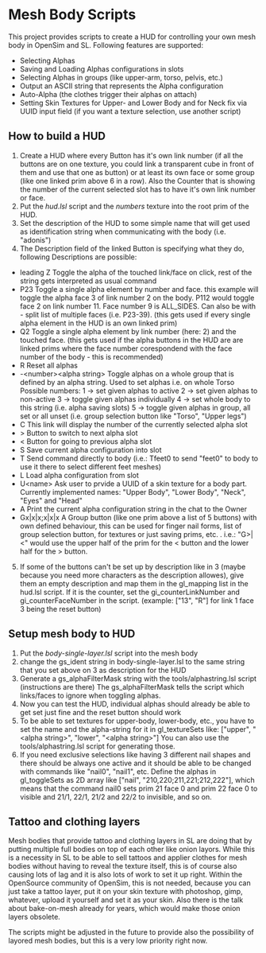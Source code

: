 # Mesh Body Scripts

This project provides scripts to create a HUD for controlling your own mesh body in OpenSim and SL.
Following features are supported:
- Selecting Alphas
- Saving and Loading Alphas configurations in slots
- Selecting Alphas in groups (like upper-arm, torso, pelvis, etc.)
- Output an ASCII string that represents the Alpha configuration
- Auto-Alpha (the clothes trigger their alphas on attach)
- Setting Skin Textures for Upper- and Lower Body and for Neck fix via UUID input field
  (if you want a texture selection, use another script)

## How to build a HUD
1. Create a HUD where every Button has it's own link number (if all the buttons are on one texture, you could link a transparent cube in front of them and use that one as button) or at least its own face or some group (like one linked prim above 6 in a row). Also the Counter that is showing the number of the current selected slot has to have it's own link number or face.
2. Put the *hud.lsl* script and the *numbers* texture into the root prim of the HUD.
3. Set the description of the HUD to some simple name that will get used as identification string when communicating with the body (i.e. "adonis")
4. The Description field of the linked Button is specifying what they do, following Descriptions are possible:
  - leading Z
    Toggle the alpha of the touched link/face on click, rest of the string gets interpreted as usual command
  - P23
    Toggle a single alpha element by number and face. this example will toggle the alpha face 3 of link number 2 on the body. P112 would toggle face 2 on link number 11. Face number 9 is ALL_SIDES.
    Can also be with - split list of multiple faces (i.e. P23-39).
    (this gets used if every single alpha element in the HUD is an own linked prim)
  - Q2
    Toggle a single alpha element by link number (here: 2) and the touched face.
    (this gets used if the alpha buttons in the HUD are are linked prims where the face number corespondend with the face number of the body - this is recommended)
  - R
    Reset all alphas
  - -\<number\>\<alpha string\>
    Toggle alphas on a whole group that is defined by an alpha string. Used to set alphas i.e. on whole Torso
    Possible numbers:
    1 -> set given alphas to active
    2 -> set given alphas to non-active
    3 -> toggle given alphas individually
    4 -> set whole body to this string (i.e. alpha saving slots)
    5 -> toggle given alphas in group, all set or all unset (i.e. group selection button like "Torso", "Upper legs")
  - C
    This link will display the number of the currently selected alpha slot
  - \>
    Button to switch to next alpha slot
  - \<
    Button for going to previous alpha slot
  - S
    Save current alpha configuration into slot
  - T
    Send command directly to body (i.e.: Tfeet0 to send "feet0" to body to use it there to select different feet meshes)
  - L
    Load alpha configuration from slot
  - U\<name\>
    Ask user to prvide a UUID of a skin texture for a body part. Currently implemented names: "Upper Body", "Lower Body", "Neck", "Eyes" and "Head"
  - A
    Print the current alpha configuration string in the chat to the Owner
  - Gx|x|x;x|x|x
    A Group button (like one prim above a list of 5 buttons) with own defined behaviour, this can be used for finger nail forms, list of group selection button, for textures or just saving prims, etc. . i.e.: "G>|<" would use the upper half of the prim for the < button and the lower half for the > button.
5. If some of the buttons can't be set up by description like in 3 (maybe because you need more characters as the description allowes), give them an empty description and map them in the gl\_mapping list in the hud.lsl script. If it is the counter, set the gi\_counterLinkNumber and gi\_counterFaceNumber in the script.
   (example: ["13", "R"] for link 1 face 3 being the reset button)

## Setup mesh body to HUD
1. Put the *body-single-layer.lsl* script into the mesh body
2. change the gs\_ident string in body-single-layer.lsl to the same string that you set above on 3 as description for the HUD
3. Generate a gs\_alphaFilterMask string with the tools/alphastring.lsl script (instructions are there)
   The gs\_alphaFilterMask tells the script which links/faces to ignore when toggling alphas.
4. Now you can test the HUD, individual alphas should already be able to get set just fine and the reset button should work
5. To be able to set textures for upper-body, lower-body, etc., you have to set the name and the alpha-string for it in gl\_textureSets
   like: ["upper", "\<alpha string\>", "lower", "\<alpha string\>"]
   You can also use the tools/alphastring.lsl script for generating those.
6. If you need exclusive selections like having 3 different nail shapes and there should be always one active and it should be able to be changed with commands like "nail0", "nail1", etc. Define the alphas in gl\_toggleSets as 2D array like ["nail", "210,220;211,221;212,222"], which means that the command nail0 sets prim 21 face 0 and prim 22 face 0 to visible and 21/1, 22/1, 21/2 and 22/2 to invisible, and so on.


## Tattoo and clothing layers
Mesh bodies that provide tattoo and clothing layers in SL are doing that by putting multiple full bodies on top of each other like onion layors. While this is a necessity in SL to be able to sell tattoos and applier clothes for mesh bodies without having to reveal the texture itself, this is of course also causing lots of lag and it is also lots of work to set it up right.
Within the OpenSource community of OpenSim, this is not needed, because you can just take a tattoo layer, put it on your skin texture with photoshop, gimp, whatever, upload it yourself and set it as your skin. Also there is the talk about bake-on-mesh already for years, which would make those onion layers obsolete.

The scripts might be adjusted in the future to provide also the possibility of layored mesh bodies, but this is a very low priority right now.

